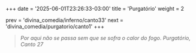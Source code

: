 +++
date = '2025-06-01T23:26:33-03:00'
title = 'Purgatório'
weight = 2

prev = 'divina_comedia/inferno/canto33'
next = 'divina_comedia/purgatorio/canto1'
+++

> *Por aqui não se passa sem que se sofra o calor do fogo*.
*Purgatório, Canto 27*